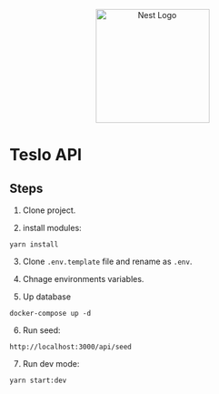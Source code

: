 <p align="center">
  <a href="http://nestjs.com/" target="blank"><img src="https://nestjs.com/img/logo-small.svg" width="200" alt="Nest Logo" /></a>
</p>

# Teslo API


## Steps

1. Clone project.

2. install modules:
```
yarn install
```

3. Clone ```.env.template``` file and rename as ```.env```.

4. Chnage environments variables.

5. Up database
```
docker-compose up -d
```

6. Run seed:
```
http://localhost:3000/api/seed
```

7. Run dev mode:
```
yarn start:dev
```



